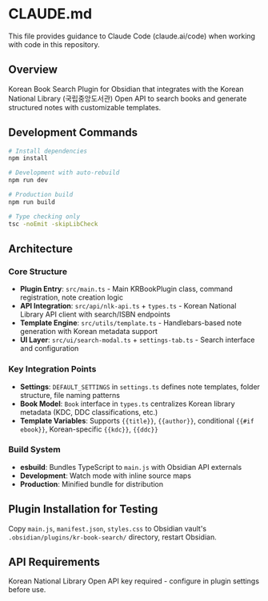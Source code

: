 # CLAUDE.md

This file provides guidance to Claude Code (claude.ai/code) when working with code in this repository.

## Overview

Korean Book Search Plugin for Obsidian that integrates with the Korean National Library (국립중앙도서관) Open API to search books and generate structured notes with customizable templates.

## Development Commands

```bash
# Install dependencies
npm install

# Development with auto-rebuild
npm run dev

# Production build
npm run build

# Type checking only
tsc -noEmit -skipLibCheck
```

## Architecture

### Core Structure
- **Plugin Entry**: `src/main.ts` - Main KRBookPlugin class, command registration, note creation logic
- **API Integration**: `src/api/nlk-api.ts` + `types.ts` - Korean National Library API client with search/ISBN endpoints
- **Template Engine**: `src/utils/template.ts` - Handlebars-based note generation with Korean metadata support
- **UI Layer**: `src/ui/search-modal.ts` + `settings-tab.ts` - Search interface and configuration

### Key Integration Points
- **Settings**: `DEFAULT_SETTINGS` in `settings.ts` defines note templates, folder structure, file naming patterns
- **Book Model**: `Book` interface in `types.ts` centralizes Korean library metadata (KDC, DDC classifications, etc.)
- **Template Variables**: Supports `{{title}}`, `{{author}}`, conditional `{{#if ebook}}`, Korean-specific `{{kdc}}`, `{{ddc}}`

### Build System
- **esbuild**: Bundles TypeScript to `main.js` with Obsidian API externals
- **Development**: Watch mode with inline source maps
- **Production**: Minified bundle for distribution

## Plugin Installation for Testing
Copy `main.js`, `manifest.json`, `styles.css` to Obsidian vault's `.obsidian/plugins/kr-book-search/` directory, restart Obsidian.

## API Requirements
Korean National Library Open API key required - configure in plugin settings before use.